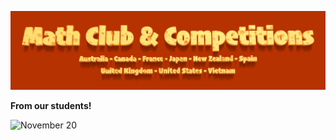 ![Math Club & Competitions (MCC)](./img/MCC-2024-Logo-Large.png)

**From our students!**

![November 20](./img/Card%2020-11.png)
